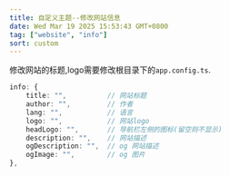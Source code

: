 ```yaml
---
title: 自定义主题--修改网站信息
date: Wed Mar 19 2025 15:53:43 GMT+0800
tag: ["website", "info"]
sort: custom
---
```


修改网站的标题,logo需要修改根目录下的`app.config.ts`.

```typescript
info: {
    title: "",          // 网站标题
    author: "",         // 作者
    lang: "",           // 语言
    logo: "",           // 网站logo
    headLogo: "",       // 导航栏左侧的图标(留空则不显示)
    description: "",    // 网站描述
    ogDescription: "",  // og 网站描述
    ogImage: "",        // og 图片
},
```

